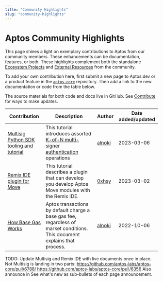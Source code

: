 ```yaml
---
title: "Community Highlights"
slug: "community-highlights"
---
```


# Aptos Community Highlights

This page shines a light on exemplary contributions to Aptos from our community members. These enhancements can be documentation, features, or both. These highlights complement both the standalone [Ecosystem Projects](https://github.com/aptos-foundation/ecosystem-projects) and [External Resources](../external-resources.md) from the community.

To add your own contribution here, first submit a new page to Aptos.dev or a product feature in the [`aptos-core`](https://github.com/aptos-labs/aptos-core) repository. Then add a link to the new documentation or code from the table below.

The source materials for both code and docs live in GitHub. See [Contribute](../index) for ways to make updates.

| Contribution | Description | Author | Date added/updated |
| --- | --- | --- | --- |
| [Multisig Python SDK tooling and tutorial](https://github.com/aptos-labs/aptos-core/pull/6788) | This tutorial introduces assorted [K-of-N multi-signer authentication](../../concepts/accounts.md#multi-signer-authentication) operations | [alnoki](https://github.com/alnoki) | 2023-03-06 |
| [Remix IDE plugin for Move](https://github.com/aptos-labs/aptos-core/pull/6458) | This tutorial describes a plugin that can develop you develop Aptos Move modules with the Remix IDE. | [0xhsy](https://github.com/0xhsy) | 2023-03-02 |
| [How Base Gas Works](../../concepts/base-gas.md) | Aptos transactions by default charge a base gas fee, regardless of market conditions. This document explains that process. | [alnoki](https://github.com/alnoki) | 2022-10-06 |

TODO: Update Multisig and Remix IDE with live documents once in place. Not Multisig is landing in two parts:
https://github.com/aptos-labs/aptos-core/pull/6788/
https://github.com/aptos-labs/aptos-core/pull/6356
Also announce in See what's new as sub-bullets of each page announcement.